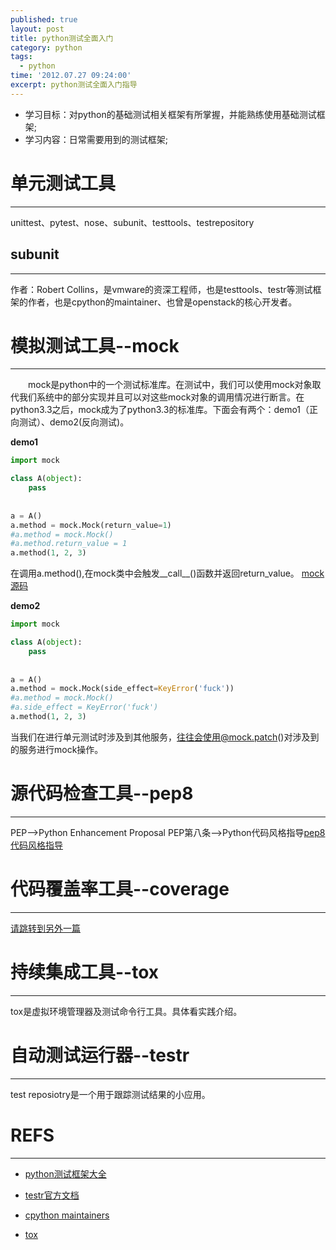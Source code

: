 ```yaml
---
published: true
layout: post
title: python测试全面入门
category: python
tags:
  - python
time: '2012.07.27 09:24:00'
excerpt: python测试全面入门指导
---
```

- 学习目标：对python的基础测试相关框架有所掌握，并能熟练使用基础测试框架;
- 学习内容：日常需要用到的测试框架;

<!--more-->

# 单元测试工具
------------
unittest、pytest、nose、subunit、testtools、testrepository

## subunit
-----------
作者：Robert Collins，是vmware的资深工程师，也是testtools、testr等测试框架的作者，也是cpython的maintainer、也曾是openstack的核心开发者。

# 模拟测试工具--mock
------------------
&emsp;&emsp;mock是python中的一个测试标准库。在测试中，我们可以使用mock对象取代我们系统中的部分实现并且可以对这些mock对象的调用情况进行断言。在python3.3之后，mock成为了python3.3的标准库。下面会有两个：demo1（正向测试）、demo2(反向测试)。

**demo1**
```python
import mock

class A(object):
    pass
    
    
a = A()
a.method = mock.Mock(return_value=1)
#a.method = mock.Mock()
#a.method.return_value = 1
a.method(1, 2, 3)
```
在调用a.method(),在mock类中会触发__call__()函数并返回return_value。
[mock源码](https://github.com/testing-cabal/mock/blob/master/mock/mock.py)

**demo2**
```python
import mock

class A(object):
    pass
    
    
a = A()
a.method = mock.Mock(side_effect=KeyError('fuck'))
#a.method = mock.Mock()
#a.side_effect = KeyError('fuck')
a.method(1, 2, 3)
```
当我们在进行单元测试时涉及到其他服务，往往会使用@mock.patch()对涉及到的服务进行mock操作。

# 源代码检查工具--pep8
--------------
PEP-->Python Enhancement Proposal
PEP第八条-->Python代码风格指导[pep8代码风格指导](https://www.python.org/dev/peps/pep-0008/)

# 代码覆盖率工具--coverage
-------------
[请跳转到另外一篇](https://shihai1991.github.io/blog/python/2017/02/20/python-ut%E7%AE%80%E5%8D%95%E4%BB%8B%E7%BB%8D%E5%8F%8A%E4%BD%BF%E7%94%A8)

# 持续集成工具--tox
-----------------
tox是虚拟环境管理器及测试命令行工具。具体看实践介绍。

# 自动测试运行器--testr
--------------
test reposiotry是一个用于跟踪测试结果的小应用。


# REFS
------
- [python测试框架大全](https://wiki.python.org/moin/PythonTestingToolsTaxonomy)

- [testr官方文档](http://testrepository.readthedocs.io/en/latest/MANUAL.html)

- [cpython maintainers](https://hg.python.org/committers.txt)

- [tox](https://github.com/tox-dev/tox)
